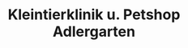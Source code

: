 ---
title: "Kleintierklinik u. Petshop Adlergarten"
url: /schattdorf/kleintierklinik-u-petshop-adlergarten/
shop: Tiere
---